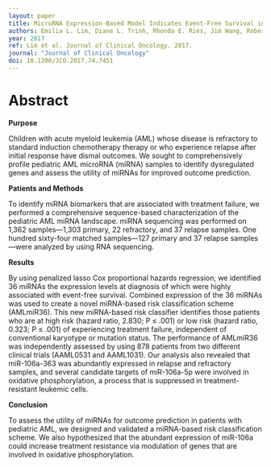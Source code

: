 ```yaml
---
layout: paper
title: MicroRNA Expression-Based Model Indicates Event-Free Survival in Pediatric Acute Myeloid Leukemia
authors: Emilia L. Lim, Diane L. Trinh, Rhonda E. Ries, Jim Wang, Robert B. Gerbing, Yussanne Ma, James Topham, Maya Hughes, Erin Pleasance, Andrew J. Mungall, Richard Moore, Yongjun Zhao, Richard Aplenc, Lillian Sung, E. Anders Kolb, Alan Gamis, Malcolm Smith, Daniela S. Gerhard, Todd A. Alonzo, Soheil Meshinchi, Marco A. Marra
year: 2017
ref: Lim et al. Journal of Clinical Oncology. 2017.
journal: "Journal of Clinical Oncology"
doi: 10.1200/JCO.2017.74.7451
---
```


# Abstract

**Purpose**

Children with acute myeloid leukemia (AML) whose disease is refractory to standard induction chemotherapy therapy or who experience relapse after initial response have dismal outcomes. We sought to comprehensively profile pediatric AML microRNA (miRNA) samples to identify dysregulated genes and assess the utility of miRNAs for improved outcome prediction. 

**Patients and Methods**

To identify miRNA biomarkers that are associated with treatment failure, we performed a comprehensive sequence-based characterization of the pediatric AML miRNA landscape. miRNA sequencing was performed on 1,362 samples—1,303 primary, 22 refractory, and 37 relapse samples. One hundred sixty-four matched samples—127 primary and 37 relapse samples—were analyzed by using RNA sequencing. 

**Results**

By using penalized lasso Cox proportional hazards regression, we identified 36 miRNAs the expression levels at diagnosis of which were highly associated with event-free survival. Combined expression of the 36 miRNAs was used to create a novel miRNA-based risk classification scheme (AMLmiR36). This new miRNA-based risk classifier identifies those patients who are at high risk (hazard ratio, 2.830; P ≤ .001) or low risk (hazard ratio, 0.323; P ≤ .001) of experiencing treatment failure, independent of conventional karyotype or mutation status. The performance of AMLmiR36 was independently assessed by using 878 patients from two different clinical trials (AAML0531 and AAML1031). Our analysis also revealed that miR-106a-363 was abundantly expressed in relapse and refractory samples, and several candidate targets of miR-106a-5p were involved in oxidative phosphorylation, a process that is suppressed in treatment-resistant leukemic cells. 

**Conclusion**

To assess the utility of miRNAs for outcome prediction in patients with pediatric AML, we designed and validated a miRNA-based risk classification scheme. We also hypothesized that the abundant expression of miR-106a could increase treatment resistance via modulation of genes that are involved in oxidative phosphorylation.